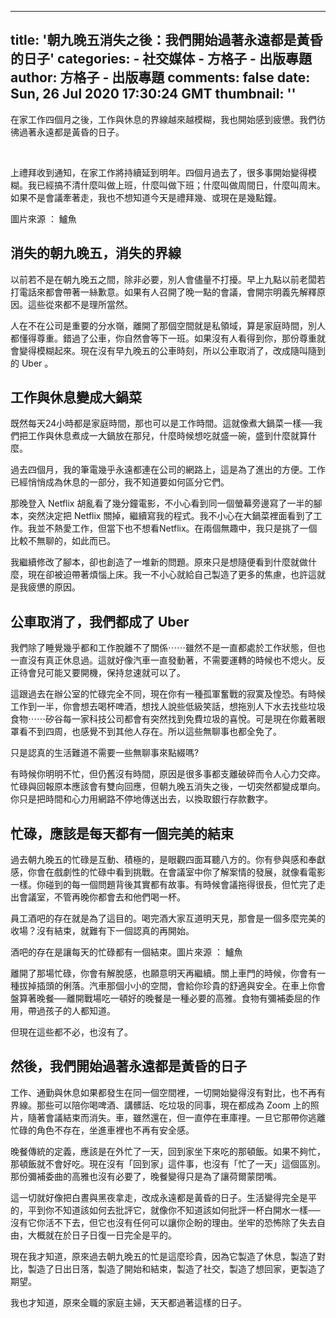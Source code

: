 
---
title: '朝九晚五消失之後：我們開始過著永遠都是黃昏的日子'
categories: 
    - 社交媒体
    - 方格子 - 出版專題
author: 方格子 - 出版專題
comments: false
date: Sun, 26 Jul 2020 17:30:24 GMT
thumbnail: ''
---

<div>   
<p>在家工作四個月之後，工作與休息的界線越來越模糊，我也開始感到疲憊。我們彷彿過著永遠都是黃昏的日子。</p>
<p><br></p>
<p>上禮拜收到通知，在家工作將持續延到明年。四個月過去了，很多事開始變得模糊。我已經搞不清什麼叫做上班，什麼叫做下班；什麼叫做周間日，什麼叫周末。 如果不是會議牽著走，我也不想知道今天是禮拜幾、或現在是幾點鐘。</p>
<p>圖片來源 ： 鱸魚</p>
<h2>消失的朝九晚五，消失的界線</h2>
<p>以前若不是在朝九晚五之間，除非必要，別人會儘量不打擾。早上九點以前老闆若打電話來都會帶著一絲歉意。如果有人召開了晚一點的會議，會開宗明義先解釋原因。這些從來都不是理所當然。</p>
<p>人在不在公司是重要的分水嶺，離開了那個空間就是私領域，算是家庭時間，別人都懂得尊重。錯過了公車，你自然會等下一班。如果沒有人看得到你，那份尊重就會變得模糊起來。現在沒有早九晚五的公車時刻，所以公車取消了，改成隨叫隨到的 Uber 。</p>
<h2>工作與休息變成大鍋菜</h2>
<p>既然每天24小時都是家庭時間，那也可以是工作時間。這就像煮大鍋菜一樣──我們把工作與休息煮成一大鍋放在那兒，什麼時候想吃就盛一碗，盛到什麼就算什麼。</p>
<p>過去四個月，我的筆電幾乎永遠都連在公司的網路上，這是為了進出的方便。工作已經悄悄成為休息的一部分，我不知道要如何區分它們。</p>
<p>那晚登入 Netflix 胡亂看了幾分鐘電影，不小心看到同一個螢幕旁邊寫了一半的腳本，突然決定把 Netflix 關掉，繼續寫我的程式。我不小心在大鍋菜裡面看到了工作。我並不熱愛工作，但當下也不想看Netflix。在兩個無趣中，我只是挑了一個比較不無聊的，如此而已。</p>
<p>我繼續修改了腳本，卻也創造了一堆新的問題。原來只是想隨便看到什麼就做什麼，現在卻被迫帶著煩惱上床。我一不小心就給自己製造了更多的焦慮，也許這就是我疲憊的原因。</p>
<h2>公車取消了，我們都成了 Uber </h2>
<p>我們除了睡覺幾乎都和工作脫離不了關係⋯⋯雖然不是一直都處於工作狀態，但也一直沒有真正休息過。這就好像汽車一直發動著，不需要運轉的時候也不熄火。反正待會兒可能又要開機，保持怠速就可以了。</p>
<p>這跟過去在辦公室的忙碌完全不同，現在你有一種孤軍奮戰的寂寞及惶恐。有時候工作到一半，你會想去喝杯啤酒，想找人說些低級笑話，想拖別人下水去找些垃圾食物⋯⋯矽谷每一家科技公司都會有突然找到免費垃圾的喜悅。可是現在你戴著眼罩看不到四周，也感覺不到其他人存在。所以這些無聊事也都全免了。</p>
<p>只是認真的生活難道不需要一些無聊事來點綴嗎?</p>
<p>有時候你明明不忙，但仍舊沒有時間，原因是很多事都支離破碎而令人心力交瘁。忙碌與回報原本應該會有雙向回應，但朝九晚五消失之後，一切突然都變成單向。你只是把時間和心力用網路不停地傳送出去，以換取銀行存款數字。</p>
<h2>忙碌，應該是每天都有一個完美的結束</h2>
<p>過去朝九晚五的忙碌是互動、積極的，是眼觀四面耳聽八方的。你有參與感和奉獻感，你會在戲劇性的忙碌中看到挑戰。在會議室中你了解案情的發展，就像看電影一樣。你碰到的每一個問題背後其實都有故事。有時候會議拖得很長，但忙完了走出會議室，不管再晚你都會去和他們喝一杯。</p>
<p>員工酒吧的存在就是為了這目的。喝完酒大家互道明天見，那會是一個多麼完美的收場？沒有結束，就難有下一個認真的再開始。</p>
<p>酒吧的存在是讓每天的忙碌都有一個結束。圖片來源 ： 鱸魚</p>
<p>離開了那場忙碌，你會有解脫感，也願意明天再繼續。關上車門的時候，你會有一種拔掉插頭的俐落。汽車那個小小的空間，會給你珍貴的舒適與安全。在車上你會盤算著晚餐──離開戰場吃一頓好的晚餐是一種必要的高雅。食物有彌補委屈的作用，帶過孩子的人都知道。</p>
<p>但現在這些都不必，也沒有了。</p>
<h2>然後，我們開始過著永遠都是黃昏的日子</h2>
<p>工作、通勤與休息如果都發生在同一個空間裡，一切開始變得沒有對比，也不再有界線。那些可以陪你喝啤酒、講髒話、吃垃圾的同事，現在都成為 Zoom 上的照片，隨著會議結束而消失。車，雖然還在，但一直停在車庫𥚃。一旦它那帶你逃離忙碌的角色不存在，坐進車裡也不再有安全感。</p>
<p>晚餐傳統的定義，應該是在外忙了一天，回到家坐下來吃的那頓飯。如果不夠忙，那頓飯就不會好吃。現在沒有「回到家」這件事，也沒有「忙了一天」這個區別。那份彌補委曲的高雅也沒有必要了，晚餐變得只是為了讓荷爾蒙閉嘴。</p>
<p>這一切就好像把白晝與黑夜拿走，改成永遠都是黃昏的日子。生活變得完全是平的，平到你不知道該如何去批評它，就像你不知道該如何批評一杯白開水一樣──沒有它你活不下去，但它也沒有任何可以讓你企盼的理由。坐牢的恐怖除了失去自由，大概就在於日子日復一日完全是平的。</p>
<p>現在我才知道，原來過去朝九晚五的忙是這麼珍貴，因為它製造了休息，製造了對比，製造了日出日落，製造了開始和結束，製造了社交，製造了想回家，更製造了期望。</p>
<p>我也才知道，原來全職的家庭主婦，天天都過著這樣的日子。</p>  
</div>
            